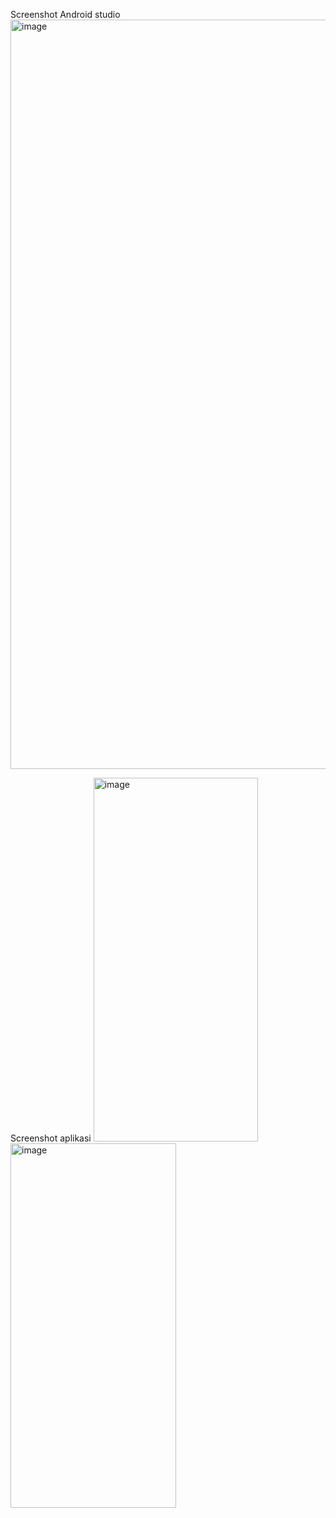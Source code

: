 Screenshot Android studio
<img width="1919" height="1199" alt="image" src="https://github.com/user-attachments/assets/2927d836-fda0-4e65-a9ac-b1f5da0fa76d" />

Screenshot aplikasi
<img width="263" height="582" alt="image" src="https://github.com/user-attachments/assets/831f5504-8df3-41e0-9bb7-6911ce52642b" />
<img width="265" height="583" alt="image" src="https://github.com/user-attachments/assets/903d4b21-ea4c-4bbb-8917-d5b4f33e944d" />


